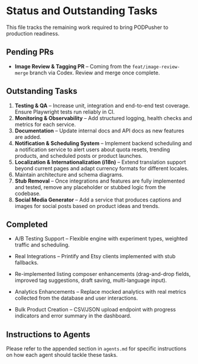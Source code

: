 # Status and Outstanding Tasks

This file tracks the remaining work required to bring PODPusher to production readiness.

## Pending PRs

- **Image Review & Tagging PR** – Coming from the `feat/image-review-merge` branch via Codex. Review and merge once complete.

## Outstanding Tasks

1. **Testing & QA** – Increase unit, integration and end-to-end test coverage. Ensure Playwright tests run reliably in CI.
2. **Monitoring & Observability** – Add structured logging, health checks and metrics for each service.
3. **Documentation** – Update internal docs and API docs as new features are added.
5. **Notification & Scheduling System** – Implement backend scheduling and a notification service to alert users about quota resets, trending products, and scheduled posts or product launches.
6. **Localization & Internationalization (i18n)** – Extend translation support beyond current pages and adapt currency formats for different locales.
7. Maintain architecture and schema diagrams.
8. **Stub Removal** – Once integrations and features are fully implemented and tested, remove any placeholder or stubbed logic from the codebase.
9. **Social Media Generator** – Add a service that produces captions and images for social posts based on product ideas and trends.

## Completed
- A/B Testing Support – Flexible engine with experiment types, weighted traffic and scheduling.
- Real Integrations – Printify and Etsy clients implemented with stub fallbacks.

- Re-implemented listing composer enhancements (drag-and-drop fields, improved tag suggestions, draft saving, multi-language input).
- Analytics Enhancements – Replace mocked analytics with real metrics collected from the database and user interactions.
- Bulk Product Creation – CSV/JSON upload endpoint with progress indicators and error summary in the dashboard.

## Instructions to Agents

Please refer to the appended section in `agents.md` for specific instructions on how each agent should tackle these tasks.